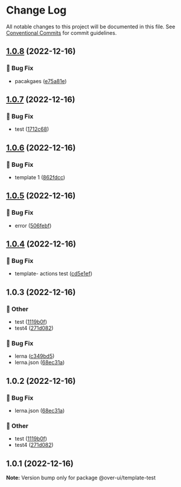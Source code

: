 # Change Log

All notable changes to this project will be documented in this file.
See [Conventional Commits](https://conventionalcommits.org) for commit guidelines.

## [1.0.8](https://github.com/over-ui/unstyled/compare/@over-ui/template-test@1.0.7...@over-ui/template-test@1.0.8) (2022-12-16)

### :bug: Bug Fix

- pacakgaes ([e75a81e](https://github.com/over-ui/unstyled/commit/e75a81e8fd817ff26d4fb291a45ea3b9db955620))

## [1.0.7](https://github.com/over-ui/unstyled/compare/@over-ui/template-test@1.0.6...@over-ui/template-test@1.0.7) (2022-12-16)

### :bug: Bug Fix

- test ([1712c68](https://github.com/over-ui/unstyled/commit/1712c6858ee8b3d3811e241f6fad74f55b77300a))

## [1.0.6](https://github.com/over-ui/unstyled/compare/@over-ui/template-test@1.0.5...@over-ui/template-test@1.0.6) (2022-12-16)

### :bug: Bug Fix

- template 1 ([862fdcc](https://github.com/over-ui/unstyled/commit/862fdcc50ceb5ceab984861ab7410b5b5b81d0d3))

## [1.0.5](https://github.com/over-ui/unstyled/compare/@over-ui/template-test@1.0.4...@over-ui/template-test@1.0.5) (2022-12-16)

### :bug: Bug Fix

- error ([506febf](https://github.com/over-ui/unstyled/commit/506febfb73efa84b660681efb15bf7fbb0fa825b))

## [1.0.4](https://github.com/over-ui/unstyled/compare/@over-ui/template-test@1.0.3...@over-ui/template-test@1.0.4) (2022-12-16)

### :bug: Bug Fix

- template- actions test ([cd5e1ef](https://github.com/over-ui/unstyled/commit/cd5e1ef5a9ef8a3cfe259cb7a52c8f0f0d0ae37d))

## 1.0.3 (2022-12-16)

### :mega: Other

- test ([1119b0f](https://github.com/over-ui/unstyled/commit/1119b0f34c9932034a4896576f258cb443e8f4db))
- test4 ([271d082](https://github.com/over-ui/unstyled/commit/271d0824244a78419f5c12702f0dd48781181ff3))

### :bug: Bug Fix

- lerna ([c349bd5](https://github.com/over-ui/unstyled/commit/c349bd5f71a1cca69bd377578cb060111404084e))
- lerna.json ([68ec31a](https://github.com/over-ui/unstyled/commit/68ec31a47984c21f55a2f91e4a2faf0eb55b2463))

## 1.0.2 (2022-12-16)

### :bug: Bug Fix

- lerna.json ([68ec31a](https://github.com/over-ui/unstyled/commit/68ec31a47984c21f55a2f91e4a2faf0eb55b2463))

### :mega: Other

- test ([1119b0f](https://github.com/over-ui/unstyled/commit/1119b0f34c9932034a4896576f258cb443e8f4db))
- test4 ([271d082](https://github.com/over-ui/unstyled/commit/271d0824244a78419f5c12702f0dd48781181ff3))

## 1.0.1 (2022-12-16)

**Note:** Version bump only for package @over-ui/template-test
